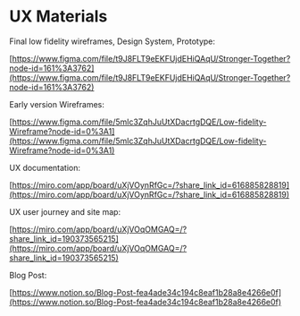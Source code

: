 # UX Materials

Final low fidelity wireframes, Design System, Prototype:

[https://www.figma.com/file/t9J8FLT9eEKFUjdEHiQAqU/Stronger-Together?node-id=161%3A3762](https://www.figma.com/file/t9J8FLT9eEKFUjdEHiQAqU/Stronger-Together?node-id=161%3A3762)

Early version Wireframes: 

[https://www.figma.com/file/5mlc3ZqhJuUtXDacrtgDQE/Low-fidelity-Wireframe?node-id=0%3A1](https://www.figma.com/file/5mlc3ZqhJuUtXDacrtgDQE/Low-fidelity-Wireframe?node-id=0%3A1)

UX documentation: 

[https://miro.com/app/board/uXjVOynRfGc=/?share_link_id=616885828819](https://miro.com/app/board/uXjVOynRfGc=/?share_link_id=616885828819)

UX user journey and site map: 

[https://miro.com/app/board/uXjVOqOMGAQ=/?share_link_id=190373565215](https://miro.com/app/board/uXjVOqOMGAQ=/?share_link_id=190373565215)

Blog Post: 

[https://www.notion.so/Blog-Post-fea4ade34c194c8eaf1b28a8e4266e0f](https://www.notion.so/Blog-Post-fea4ade34c194c8eaf1b28a8e4266e0f)
